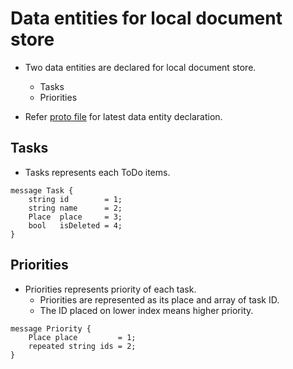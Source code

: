 # Data entities for local document store

- Two data entities are declared for local document store.
  - Tasks
  - Priorities

- Refer [proto file](https://github.com/pankona/hashira/blob/master/proto/hashira.proto) for latest data entity declaration.

## Tasks

- Tasks represents each ToDo items.

```
message Task {
    string id        = 1;
    string name      = 2;
    Place  place     = 3;
    bool   isDeleted = 4;
}
```

## Priorities

- Priorities represents priority of each task.
  - Priorities are represented as its place and array of task ID.
  - The ID placed on lower index means higher priority.

```
message Priority {
    Place place         = 1;
    repeated string ids = 2;
}
```
